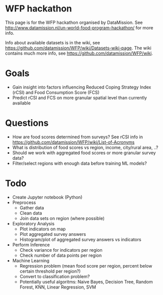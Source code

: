 # WFP hackathon

This page is for the WFP hackathon organised by DataMission. See http://www.datamission.nl/un-world-food-program-hackathon/ for more info.

Info about available datasets is in the wiki, see https://github.com/datamission/WFP/wiki/Datasets-wiki-page. The wiki contains much more info, see https://github.com/datamission/WFP/wiki.


# Goals

* Gain insight into factors influencing Reduced Coping Strategy Index (rCSI) and Food Consumption Score (FCS)
* Predict rCSI and FCS on more granular spatial level than currently available


# Questions

* How are food scores determined from surveys? See rCSI info in https://github.com/datamission/WFP/wiki/List-of-Acronyms
* What is distribution of food scores vs region, income, city/rural area, ..?
* Should we work with aggregated food scores or more granular survey data?
* Filter/select regions with enough data before training ML models?


# Todo

* Create Jupyter notebook (Python)
* Preprocess
  * Gather data
  * Clean data
  * Join data sets on region (where possible) 
* Exploratory Analysis
  * Plot indicators on map
  * Plot aggregated survey answers
  * Histogram/plot of aggregated survey answers vs indicators
* Perform Inference
  * Check variance for indicators per region
  * Check number of data points per region
* Machine Learning
  * Regression problem (mean food score per region, percent below certain threshold per region?)
  * Convert to classification problem?
  * Potentially useful algoritms: Naive Bayes, Decision Tree, Random Forest, KNN, Linear Regression, SVM

